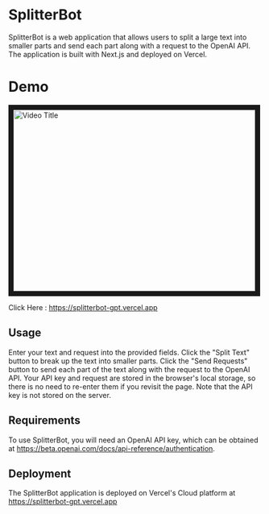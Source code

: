 # SplitterBot
SplitterBot is a web application that allows users to split a large text into smaller parts and send each part along with a request to the OpenAI API. The application is built with Next.js and deployed on Vercel.

# Demo
<a href="https://www.youtube.com/watch?v=UfJQfb7vHVk" target="_blank">
  <img src="https://img.youtube.com/vi/UfJQfb7vHVk/0.jpg" alt="Video Title" width="480" height="360" border="10" />
</a>


Click Here : https://splitterbot-gpt.vercel.app

## Usage
Enter your text and request into the provided fields.
Click the "Split Text" button to break up the text into smaller parts.
Click the "Send Requests" button to send each part of the text along with the request to the OpenAI API.
Your API key and request are stored in the browser's local storage, so there is no need to re-enter them if you revisit the page. Note that the API key is not stored on the server.

## Requirements
To use SplitterBot, you will need an OpenAI API key, which can be obtained at https://beta.openai.com/docs/api-reference/authentication.

## Deployment
The SplitterBot application is deployed on Vercel's Cloud platform at https://splitterbot-gpt.vercel.app

